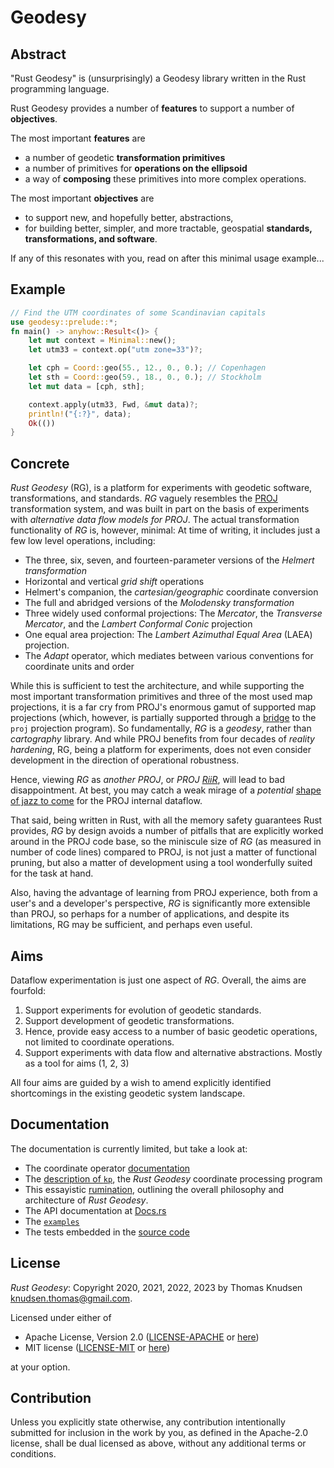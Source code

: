 # Geodesy

## Abstract

"Rust Geodesy" is (unsurprisingly) a Geodesy library written in the Rust programming language.

Rust Geodesy provides a number of **features** to support a number of **objectives**.

The most important **features** are

- a number of geodetic **transformation primitives**
- a number of primitives for **operations on the ellipsoid**
- a way of **composing** these primitives into more complex operations.

The most important **objectives** are

- to support new, and hopefully better, abstractions,
- for building better, simpler, and more tractable, geospatial **standards, transformations, and software**.

If any of this resonates with you, read on after this minimal usage example...

## Example

```rust
// Find the UTM coordinates of some Scandinavian capitals
use geodesy::prelude::*;
fn main() -> anyhow::Result<()> {
    let mut context = Minimal::new();
    let utm33 = context.op("utm zone=33")?;

    let cph = Coord::geo(55., 12., 0., 0.); // Copenhagen
    let sth = Coord::geo(59., 18., 0., 0.); // Stockholm
    let mut data = [cph, sth];

    context.apply(utm33, Fwd, &mut data)?;
    println!("{:?}", data);
    Ok(())
}
```

## Concrete

*Rust Geodesy* (RG), is a platform for experiments with geodetic software, transformations, and standards. *RG* vaguely resembles the [PROJ](https://proj.org) transformation system, and was built in part on the basis of experiments with *alternative data flow models for PROJ*. The actual transformation functionality of *RG* is, however, minimal: At time of writing, it includes just a few low level operations, including:

- The three, six, seven, and fourteen-parameter versions of the *Helmert transformation*
- Horizontal and vertical *grid shift* operations
- Helmert's companion, the *cartesian/geographic* coordinate conversion
- The full and abridged versions of the *Molodensky transformation*
- Three widely used conformal projections: The *Mercator*, the *Transverse Mercator*, and the *Lambert Conformal Conic* projection
- One equal area projection: The *Lambert Azimuthal Equal Area* (LAEA) projection.
- The *Adapt* operator, which mediates between various conventions for coordinate units and order

While this is sufficient to test the architecture, and while supporting the most important transformation primitives and three of the most used map projections, it is a far cry from PROJ's enormous gamut of supported map projections (which, however, is partially supported through a [bridge](/ruminations/002-rumination.md/#operator-proj) to the `proj` projection program). So fundamentally, *RG* is a *geodesy*, rather than *cartography* library. And while PROJ benefits from four decades of *reality hardening*, RG, being a platform for experiments, does not even consider development in the direction of operational robustness.

Hence, viewing *RG* as *another PROJ*, or *PROJ [RiiR](https://acronyms.thefreedictionary.com/RIIR)*, will lead to bad disappointment. At best, you may catch a weak mirage of a *potential* [shape of jazz to come](https://en.wikipedia.org/wiki/The_Shape_of_Jazz_to_Come) for the PROJ internal dataflow.

That said, being written in Rust, with all the memory safety guarantees Rust provides, *RG* by design avoids a number of pitfalls that are explicitly worked around in the PROJ code base, so the miniscule size of *RG* (as measured in number of code lines) compared to PROJ, is not just a matter of functional pruning, but also a matter of development using a tool wonderfully suited for the task at hand.

Also, having the advantage of learning from PROJ experience, both from a user's and a developer's perspective, *RG* is significantly more extensible than PROJ, so perhaps for a number of applications, and despite its limitations, RG may be sufficient, and perhaps even useful.

## Aims

Dataflow experimentation is just one aspect of *RG*. Overall, the aims are fourfold:

1. Support experiments for evolution of geodetic standards.
2. Support development of geodetic transformations.
3. Hence, provide easy access to a number of basic geodetic operations, not limited to coordinate operations.
4. Support experiments with data flow and alternative abstractions. Mostly as a tool for aims (1, 2, 3)

All four aims are guided by a wish to amend explicitly identified shortcomings in the existing geodetic system landscape.

## Documentation

The documentation is currently limited, but take a look at:

- The coordinate operator [documentation](/ruminations/002-rumination.md)
- The [description of `kp`](/ruminations/003-rumination.md), the *Rust Geodesy* coordinate processing program
- This essayistic [rumination](/ruminations/000-rumination.md), outlining the overall philosophy and architecture of *Rust Geodesy*.
- The API documentation at [Docs.rs](https://docs.rs/geodesy)
- The [`examples`](/examples/)
- The tests embedded in the [source code](/src/)

## License

*Rust Geodesy*: Copyright 2020, 2021, 2022, 2023 by Thomas Knudsen <knudsen.thomas@gmail.com>.

Licensed under either of

- Apache License, Version 2.0
  ([LICENSE-APACHE](LICENSE-APACHE) or [here](http://www.apache.org/licenses/LICENSE-2.0))
- MIT license
  ([LICENSE-MIT](LICENSE-MIT) or [here](http://opensource.org/licenses/MIT))

at your option.

## Contribution

Unless you explicitly state otherwise, any contribution intentionally submitted for inclusion in the work by you, as defined in the Apache-2.0 license, shall be dual licensed as above, without any additional terms or conditions.
